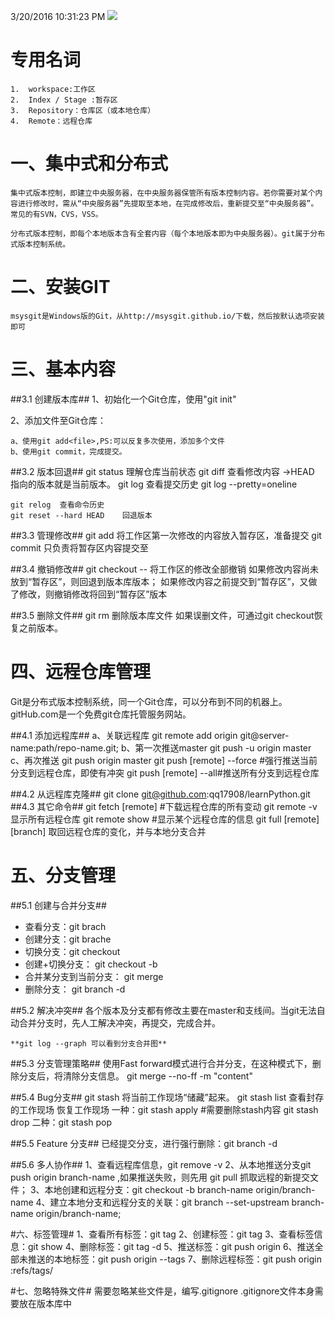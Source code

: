 3/20/2016 10:31:23 PM 
![](http://i.imgur.com/dXQM4aU.png)
# **专用名词** #

    1.  workspace:工作区
    2.  Index / Stage :暂存区
    3.  Repository：仓库区（或本地仓库）
    4.  Remote：远程仓库

# 一、集中式和分布式 #
	集中式版本控制，即建立中央服务器，在中央服务器保管所有版本控制内容。若你需要对某个内容进行修改时，需从“中央服务器”先提取至本地，在完成修改后，重新提交至“中央服务器”。常见的有SVN，CVS，VSS。
	
	分布式版本控制，即每个本地版本含有全套内容（每个本地版本即为中央服务器）。git属于分布式版本控制系统。

# 二、安装GIT #
	msysgit是Windows版的Git，从http://msysgit.github.io/下载，然后按默认选项安装即可

# 三、基本内容 #
##3.1 创建版本库##
1、初始化一个Git仓库，使用"git init"

2、添加文件至Git仓库：

	a、使用git add<file>,PS:可以反复多次使用，添加多个文件
	b、使用git commit，完成提交。
		
##3.2 版本回退##
	git status 理解仓库当前状态
	git diff 查看修改内容
	->HEAD 指向的版本就是当前版本。
	git log  查看提交历史
	git log --pretty=oneline
	
	git relog  查看命令历史
	git reset --hard HEAD    回退版本

##3.3 管理修改##
	git add 将工作区第一次修改的内容放入暂存区，准备提交
	git commit  只负责将暂存区内容提交至
	
##3.4 撤销修改##
	git checkout -- <file> 将工作区的修改全部撤销
	如果修改内容尚未放到“暂存区”，则回退到版本库版本；
	如果修改内容之前提交到“暂存区”，又做了修改，则撤销修改将回到“暂存区”版本
		
##3.5 删除文件##
	git rm <file> 删除版本库文件
	如果误删文件，可通过git checkout恢复之前版本。

# 四、远程仓库管理
Git是分布式版本控制系统，同一个Git仓库，可以分布到不同的机器上。
gitHub.com是一个免费git仓库托管服务网站。

##4.1 添加远程库##
	a、关联远程库
		git remote add origin git@server-name:path/repo-name.git;
	b、第一次推送master
		git push -u origin master
	c、再次推送
		git push origin master
		git push [remote] --force #强行推送当前分支到远程仓库，即使有冲突
		git push [remote] --all#推送所有分支到远程仓库
		
##4.2 从远程库克隆##
	git clone git@github.com:qq17908/learnPython.git
##4.3 其它命令##
	git fetch [remote]  #下载远程仓库的所有变动
	git remote -v 显示所有远程仓库
	git remote show #显示某个远程仓库的信息
	git full [remote][branch] 取回远程仓库的变化，并与本地分支合并


	
# 五、分支管理 #
##5.1 创建与合并分支##
-  	查看分支：git brach
-  	创建分支：git brache <name>
-  	切换分支：git checkout <name>
-  	创建+切换分支： git checkout -b <name>
-  	合并某分支到当前分支： git merge <name>
-  	删除分支： git branch -d <name>
	
##5.2 解决冲突##
	各个版本及分支都有修改主要在master和支线间。当git无法自动合并分支时，先人工解决冲突，再提交，完成合并。
	
	**git log --graph 可以看到分支合并图**
	
##5.3 分支管理策略##
	使用Fast forward模式进行合并分支，在这种模式下，删除分支后，将清除分支信息。
	git merge --no-ff -m "content" <branch>

##5.4 Bug分支##
	git stash 将当前工作现场“储藏”起来。
	git stash list 查看封存的工作现场
	恢复工作现场
		一种：git stash apply  #需要删除stash内容
			git stash drop
		二种：git stash pop
		
##5.5 Feature 分支##
	已经提交分支，进行强行删除：git branch -d <branchName>
	
##5.6 多人协作##
	1、查看远程库信息，git remove -v
	2、从本地推送分支git push origin branch-name ,如果推送失败，则先用 git pull 抓取远程的新提交文件；
	3、本地创建和远程分支：git checkout -b branch-name origin/branch-name
	4、建立本地分支和远程分支的关联：git branch --set-upstream branch-name origin/branch-name;
	
#六、标签管理#
	1、查看所有标签：git tag
	2、创建标签：git tag <name> <commit id>
	3、查看标签信息：git show <tagname>
	4、删除标签：git tag -d <tag-name>
	5、推送标签：git push origin <tag-name>
	6、推送全部未推送的本地标签：git push origin --tags
	7、删除远程标签：git push origin :refs/tags/<tagname>
	
#七、忽略特殊文件#
	需要忽略某些文件是，编写.gitignore
	.gitignore文件本身需要放在版本库中
	